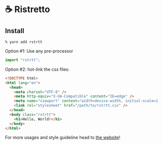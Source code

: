 # ☕ Ristretto

## Install

```shell
% yarn add rstrtt
```

Option #1: Use any pre-processor

```js
import "rstrtt";
```

Option #2: hot-link the css files:

```html
<!DOCTYPE html>
<html lang="en">
  <head>
    <meta charset="UTF-8" />
    <meta http-equiv="X-UA-Compatible" content="IE=edge" />
    <meta name="viewport" content="width=device-width, initial-scale=1.0" />
    <link rel="stylesheet" href="/path/to/rstrtt.css" />
  </head>
  <body class="rstrtt">
    <h1>Hello, World!</h1>
  </body>
</html>
```

For more usages and style guideline head to [the website](https://cppccn.xyz/rstrtt/)!
